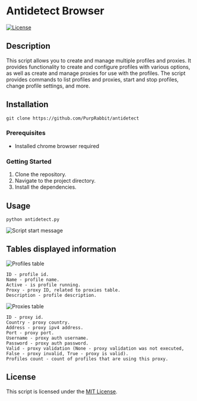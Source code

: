 # Antidetect Browser

[![License](https://img.shields.io/badge/license-MIT-blue.svg)](LICENSE)

## Description

This script allows you to create and manage multiple profiles and proxies. It provides functionality to create and configure profiles with various options, as well as create and manage proxies for use with the profiles. The script provides commands to list profiles and proxies, start and stop profiles, change profile settings, and more.

## Installation

    git clone https://github.com/PurpRabbit/antidetect

### Prerequisites

- Installed chrome browser required

### Getting Started

1. Clone the repository.
2. Navigate to the project directory.
3. Install the dependencies.

## Usage

    python antidetect.py

![Script start message](https://i.imgur.com/1zc4GI1.png)

## Tables displayed information

![Profiles table](https://i.imgur.com/eHDgS8l.png)

    ID - profile id.
    Name - profile name.
    Active - is profile running.
    Proxy - proxy ID, related to proxies table.
    Description - profile description.

![Proxies table](https://i.imgur.com/Na06std.png)

    ID - proxy id.
    Country - proxy country.
    Address - proxy ipv4 address.
    Port - proxy port.
    Username - proxy auth username.
    Password - proxy auth password.
    Valid - proxy validation (None - proxy validation was not executed, False - proxy invalid, True - proxy is valid).
    Profiles count - count of profiles that are using this proxy.

## License

This script is licensed under the [MIT License](LICENSE).